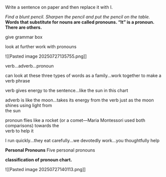 
Write a sentence on paper and then replace it with I. 

*Find a blunt pencil. Sharpen the pencil and put the pencil on the table.*
**Words that substitute for nouns are called pronouns. “It” is a pronoun. There are others.**

give grammar box

look at further work with pronouns

![[Pasted image 20250727135755.png]]

verb...adverb...pronoun

can look at these three types of words as a family...work together to make a verb phrase

verb gives energy to the sentence...like the sun in this chart

adverb is like the moon...takes its energy from the verb just as the moon shines using light from  
the sun

pronoun flies like a rocket (or a comet—Maria Montessori used both comparisons) towards the  
verb to help it

I run quickly...they eat carefully...we devotedly work...you thoughtfully help


**Personal Pronouns**
Five personal pronouns



**classification of pronoun chart.**

![[Pasted image 20250727140113.png]]
